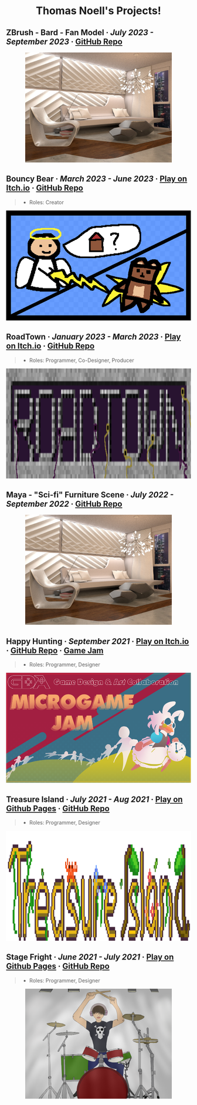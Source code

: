 <h1 align="center">Thomas Noell's Projects!</h1>

<h2>
  <strong>ZBrush - Bard - Fan Model</strong> · <em>July 2023 - September 2023</em> · 
  <a href="https://github.com/OfficialThomas/MayaScifiScene">GitHub Repo</a>
</h2>

<p align="center">
  <img src="Projects_Images/render_011.jpg" alt="Happy Hunting Kiss Sprite" height="300">
</p>

<h2>
  <strong>Bouncy Bear</strong> · <em>March 2023 - June 2023</em> · 
  <a href="https://officialthomas.itch.io/bouncybear">Play on Itch.io</a> ·
  <a href="https://github.com/OfficialThomas/Bouncy-Bear-Game">GitHub Repo</a>
</h2>

> - Roles: Creator

<p align="center">
  <img src="Projects_Images/bouncybearscene2.png" alt="Bouncy Bear Sprite" height="300">
</p>

<h2>
  <strong>RoadTown</strong> · <em>January 2023 - March 2023</em> · 
  <a href="https://officialthomas.itch.io/roadtown-usa">Play on Itch.io</a> ·
  <a href="https://github.com/OfficialThomas/CMPM-171-GROUP-20">GitHub Repo</a>
</h2>

> - Roles: Programmer, Co-Designer, Producer

<p align="center">
  <img src="Projects_Images/roadtownlogo.png" alt="Player Sprite Roadtown" height="300">
</p>

<h2>
  <strong>Maya - "Sci-fi" Furniture Scene</strong> · <em>July 2022 - September 2022</em> · 
  <a href="https://github.com/OfficialThomas/MayaScifiScene">GitHub Repo</a>
</h2>

<p align="center">
  <img src="Projects_Images/render_011.jpg" alt="Happy Hunting Kiss Sprite" height="300">
</p>

<h2>
  <strong>Happy Hunting</strong> · <em>September 2021</em> · 
  <a href="https://jonahrobot.itch.io/happyhunting">Play on Itch.io</a> ·
  <a href="https://github.com/OfficialThomas/HappyHunting">GitHub Repo</a> · 
  <a href="https://itch.io/jam/microgame-jam-2021">Game Jam</a>
</h2>

> - Roles: Programmer, Designer

<p align="center">
  <img src="Projects_Images/IArvDQ.png" alt="Happy Hunting Kiss Sprite" height="300">
</p>

<h2>
  <strong>Treasure Island</strong> · <em>July 2021 - Aug 2021</em> · 
  <a href="https://officialthomas.github.io/Treasure-Island/">Play on Github Pages</a> ·
  <a href="https://github.com/OfficialThomas/Treasure-Island">GitHub Repo</a> 
</h2>

> - Roles: Programmer, Designer

<p align="center">
  <img src="Projects_Images/treasureIslandtitle.png" alt="Treasure Island Sprite" height="300">
</p>

<h2>
  <strong>Stage Fright</strong> · <em>June 2021 - July 2021</em> · 
  <a href="https://officialthomas.github.io/Stage-Fright/">Play on Github Pages</a> ·
  <a href="https://github.com/OfficialThomas/Stage-Fright?tab=readme-ov-file">GitHub Repo</a> 
</h2>

> - Roles: Programmer, Designer

<p align="center">
  <img src="Projects_Images/stagefrighttitlescreen.png" alt="Stage Fright Sprite" Height="300">
</p>
